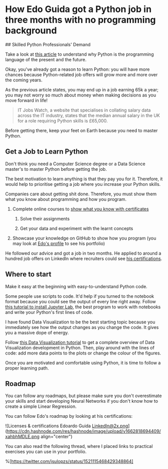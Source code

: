 # How Edo Guida got a Python job in three months with no programming background

## Skilled Python Professionals' Demand

Take a look at [this article](https://www.futurelearn.com/info/insights/python-insights) to understand why Python is the programming language of the present and the future.

Okay, you've already got a reason to learn Python: you will have more chances because Python-related job offers will grow more and more over the coming years.

As the previous article states, you may end up in a job earning 65k a year; you may not worry so much about money when making decisions as you move forward in life!

> IT Jobs Watch, a website that specialises in collating salary data across the IT industry, states that the median annual salary in the UK for a role requiring Python skills is £65,000.

Before getting there, keep your feet on Earth because you need to master Python.

## Get a Job to Learn Python

Don't think you need a Computer Science degree or a Data Science master's to master Python before getting the job.

The best motivation to learn anything is that they pay you for it. Therefore, it would help to prioritise getting a job where you increase your Python skills.

Companies care about getting shit done. Therefore, you must show them what you know about programming and how you program.

1. Complete online courses to [show what you know with certificates](https://opencourser.com/post/i2b6ff/how-to-find-your-udemy-certificate-and-add-it-to-linkedin)

    1. Solve their assignments

    2. Get your data and experiment with the learnt concepts

2. Showcase your knowledge on GitHub to show how you program (you may look at [Edo's profile](https://github.com/edoardo1097) to see his portfolio)

He followed our advice and got a job in two months. He applied to around a hundred job offers on LinkedIn where recruiters could see [his certifications](https://www.linkedin.com/in/edoardo-guida-9b0537171/).

## Where to start

Make it easy at the beginning with easy-to-understand Python code.

Some people use scripts to code. It'd help if you turned to the notebook format because you could see the output of every line right away. Follow [this tutorial to install Jupyter Lab](https://www.youtube.com/watch?v=hGqSFqu_nek), the best program to work with notebooks and write your Python's first lines of code.

I have found Data Visualization to be the best starting topic because you immediately see how the output changes as you change the code. It gives you a massive dope of energy.

Follow [this Data Visualization tutorial](https://blog.resolvingpython.com/04-data-visualization-in-python) to get a complete overview of Data Visualization development in Python. Then, play around with the lines of code: add more data points to the plots or change the colour of the figures.

Once you are motivated and comfortable using Python, it is time to follow a proper learning path.

## Roadmap

You can follow any roadmaps, but please make sure you don't overestimate your skills and start developing Neural Networks if you don't know how to create a simple Linear Regression.

You can follow Edo's roadmap by looking at his certifications:


![Licenses & certifications  Edoardo Guida  LinkedIn@2x.png](https://cdn.hashnode.com/res/hashnode/image/upload/v1662818694409/xahbhMDLE.png align="center")

You can also read the following thread, where I placed links to practical exercises you can use in your portfolio.

%[https://twitter.com/jsulopzs/status/1521115468429348864]